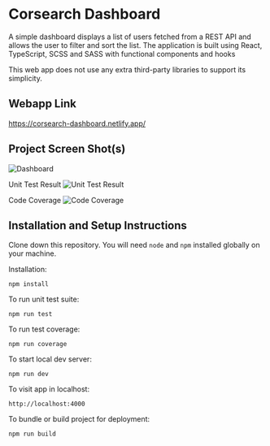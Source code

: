 # Corsearch Dashboard

A simple dashboard displays a list of users fetched from a REST API and allows the user to filter and sort the list. The application is built using React, TypeScript, SCSS and SASS with functional components and hooks

This web app does not use any extra third-party libraries to support its simplicity.

## Webapp Link

https://corsearch-dashboard.netlify.app/

## Project Screen Shot(s)

![Dashboard](https://i.imgur.com/05SwDzw.png)

Unit Test Result
![Unit Test Result](https://i.imgur.com/yykaEb6.png)

Code Coverage
![Code Coverage](https://i.imgur.com/b9V0Ti6.png)

## Installation and Setup Instructions

Clone down this repository. You will need `node` and `npm` installed globally on your machine.

Installation:

`npm install`

To run unit test suite:

`npm run test`

To run test coverage:

`npm run coverage`

To start local dev server:

`npm run dev`

To visit app in localhost:

`http://localhost:4000`

To bundle or build project for deployment:

`npm run build`
